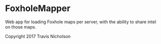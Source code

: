 # FoxholeMapper
Web app for loading Foxhole maps per server, with the ability to share intel on those maps.

Copyright 2017 Travis Nicholson